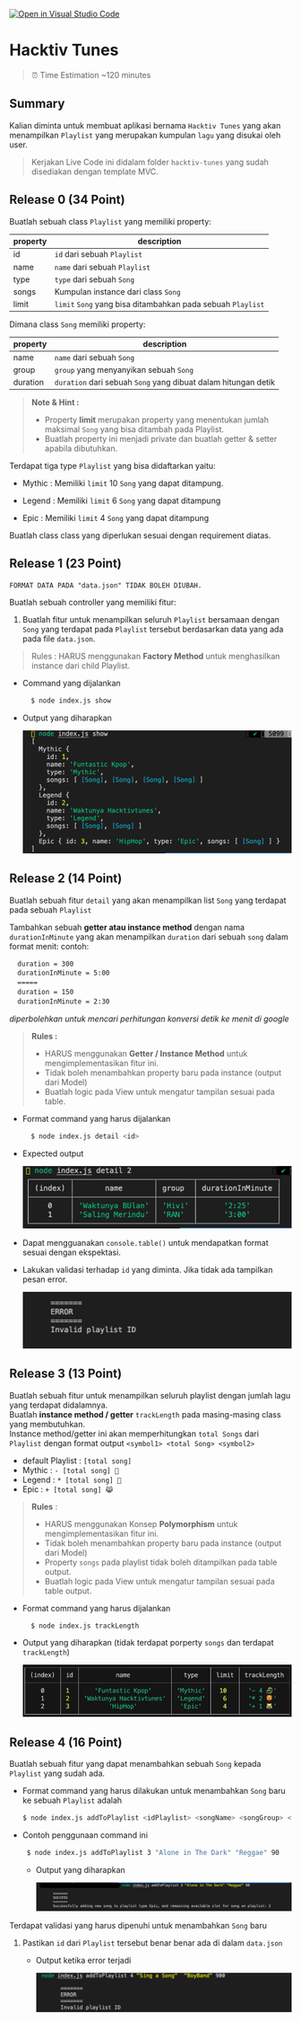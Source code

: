 [![Open in Visual Studio Code](https://classroom.github.com/assets/open-in-vscode-718a45dd9cf7e7f842a935f5ebbe5719a5e09af4491e668f4dbf3b35d5cca122.svg)](https://classroom.github.com/online_ide?assignment_repo_id=12298284&assignment_repo_type=AssignmentRepo)
# Hacktiv Tunes

> ⏰ Time Estimation ~120 minutes

## Summary

Kalian diminta untuk membuat aplikasi bernama `Hacktiv Tunes` yang akan menampilkan `Playlist` yang merupakan kumpulan `lagu` yang disukai oleh user.
> Kerjakan Live Code ini didalam folder `hacktiv-tunes` yang sudah disediakan dengan template MVC.

## Release 0 (34 Point)

Buatlah sebuah class `Playlist` yang memiliki property:

| property | description                                                 |
| -------- | ----------------------------------------------------------- |
| id       | `id` dari sebuah `Playlist`                                 |
| name     | `name` dari sebuah `Playlist`                               |
| type     | `type` dari sebuah `Song`                                   |
| songs    | Kumpulan instance dari class `Song`                         |
| limit    | `limit` `Song` yang bisa ditambahkan pada sebuah `Playlist` |

Dimana class `Song` memiliki property:

| property | description                                                    |
| -------- | -------------------------------------------------------------- |
| name     | `name` dari sebuah `Song`                                      |
| group    | `group` yang menyanyikan sebuah `Song`                         |
| duration | `duration` dari sebuah `Song` yang dibuat dalam hitungan detik |

> **Note & Hint :**
> - Property **limit** merupakan property yang menentukan jumlah maksimal `Song` yang bisa ditambah pada Playlist.
> - Buatlah property ini menjadi private dan buatlah getter & setter apabila dibutuhkan. 

Terdapat tiga type `Playlist` yang bisa didaftarkan yaitu:

- Mythic : Memiliki `limit` 10 `Song` yang dapat ditampung. 

- Legend : Memiliki `limit` 6 `Song` yang dapat ditampung

- Epic : Memiliki `limit` 4 `Song` yang dapat ditampung

Buatlah class class yang diperlukan sesuai dengan requirement diatas.


## Release 1 (23 Point)

`FORMAT DATA PADA "data.json" TIDAK BOLEH DIUBAH.`

Buatlah sebuah controller yang memiliki fitur:

1.  Buatlah fitur untuk menampilkan seluruh `Playlist` bersamaan dengan `Song` yang terdapat pada `Playlist` tersebut berdasarkan data yang ada pada file `data.json`.

> Rules : HARUS menggunakan **Factory Method** untuk menghasilkan instance dari child Playlist.

  - Command yang dijalankan
      ```bash
        $ node index.js show
      ```

  - Output yang diharapkan

      <img src="./assets/list-playlist.png" alt="list-playlist">

## Release 2 (14 Point)

Buatlah sebuah fitur `detail` yang akan menampilkan list `Song` yang terdapat pada sebuah `Playlist`

Tambahkan sebuah **getter atau instance method** dengan nama `durationInMinute` yang akan menampilkan `duration` dari sebuah `song` dalam format menit:
  contoh:
  ```txt
    duration = 300
    durationInMinute = 5:00
    =====
    duration = 150
    durationInMinute = 2:30
  ```
  _diperbolehkan untuk mencari perhitungan konversi detik ke menit di google_

> **Rules :**
>  - HARUS menggunakan **Getter / Instance Method** untuk mengimplementasikan fitur ini.
>  - Tidak boleh menambahkan property baru pada instance (output dari Model)
>  - Buatlah logic pada View untuk mengatur tampilan sesuai pada table.

- Format command yang harus dijalankan
  ```bash
    $ node index.js detail <id>
  ```
- Expected output

  <img src="./assets/detail-playlist.png" alt="Detail-playlist">

- Dapat mengguanakan `console.table()` untuk mendapatkan format sesuai dengan ekspektasi.

- Lakukan validasi terhadap `id` yang diminta. Jika tidak ada  tampilkan pesan error.

  <img src="./assets/validasi-id.png" alt="validasi-id">

## Release 3 (13 Point)

Buatlah sebuah fitur untuk menampilkan seluruh playlist dengan jumlah lagu yang terdapat didalamnya.\
Buatlah **instance method / getter** `trackLength` pada masing-masing class yang membutuhkan.\
Instance method/getter ini akan memperhitungkan `total Songs` dari `Playlist` dengan format output `<symbol1> <total Song> <symbol2>`
 - default Playlist : `[total song]` 
 - Mythic : `- [total song] 🐉`   
 - Legend : `* [total song] 🦁`
 - Epic : `+ [total song] 😹` 

>**Rules** :
>  - HARUS menggunakan Konsep **Polymorphism** untuk mengimplementasikan fitur ini.
>  - Tidak boleh menambahkan property baru pada instance (output dari Model)
>  - Property `songs` pada playlist tidak boleh ditampilkan pada table output.
>  - Buatlah logic pada View untuk mengatur tampilan sesuai pada table output.


- Format command yang harus dijalankan
  ```bash
    $ node index.js trackLength
  ```

- Output yang diharapkan (tidak terdapat porperty `songs` dan terdapat `trackLength`)

  <img src="./assets/release-3.png" alt="trackLength">



## Release 4 (16 Point)

Buatlah sebuah fitur yang dapat menambahkan sebuah `Song` kepada `Playlist` yang sudah ada.

- Format command yang harus dilakukan untuk menambahkan `Song` baru ke sebuah `Playlist` adalah

  ```bash
  $ node index.js addToPlaylist <idPlaylist> <songName> <songGroup> <songDuration>
  ```

- Contoh penggunaan command ini

  ```bash
   $ node index.js addToPlaylist 3 "Alone in The Dark" "Reggae" 90
  ```

  - Output yang diharapkan

    <img src="./assets/success-addplaylist.png" alt="Add to Playlist">

Terdapat validasi yang harus dipenuhi untuk menambahkan `Song` baru


1. Pastikan `id` dari `Playlist` tersebut benar benar ada di dalam `data.json`

   - Output ketika error terjadi

     <img src="./assets/validasi-id-addplaylist.png" alt="Invalid id">




  
